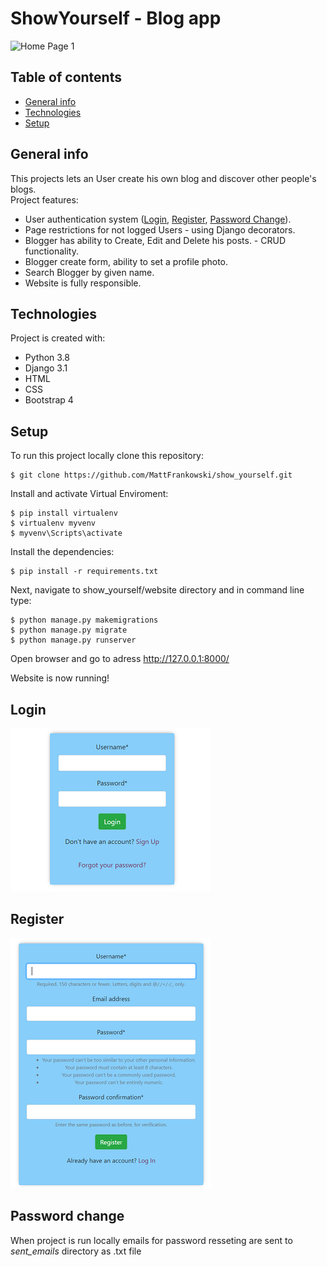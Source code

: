 # ShowYourself - Blog app
![Home Page 1](screenshots/main_page.gif)
## Table of contents
* [General info](#general-info)
* [Technologies](#technologies)
* [Setup](#setup)
## General info
This projects lets an User create his own blog and discover other people's blogs.\
Project features:
* User authentication system ([Login](#login), [Register](#register), [Password Change](#password-change)).
* Page restrictions for not logged Users -  using Django decorators.
* Blogger has ability to Create, Edit and Delete his posts. - CRUD functionality.
* Blogger create form, ability to set a profile photo.
* Search Blogger by given name.
* Website is fully responsible.
## Technologies
Project is created with:
* Python 3.8
* Django 3.1
* HTML
* CSS
* Bootstrap 4
## Setup
To run this project locally clone this repository:
```
$ git clone https://github.com/MattFrankowski/show_yourself.git
```

Install and activate Virtual Enviroment:
```
$ pip install virtualenv
$ virtualenv myvenv
$ myvenv\Scripts\activate 
```

Install the dependencies:
```
$ pip install -r requirements.txt
```

Next, navigate to show_yourself/website directory and in command line type:
```
$ python manage.py makemigrations
$ python manage.py migrate
$ python manage.py runserver
```
Open browser and go to adress http://127.0.0.1:8000/

Website is now running!

## Login
![Login](screenshots/login.png)

## Register
![Register](screenshots/register.png)

## Password change
When project is run locally emails for password resseting are sent to *sent_emails* directory as .txt file
